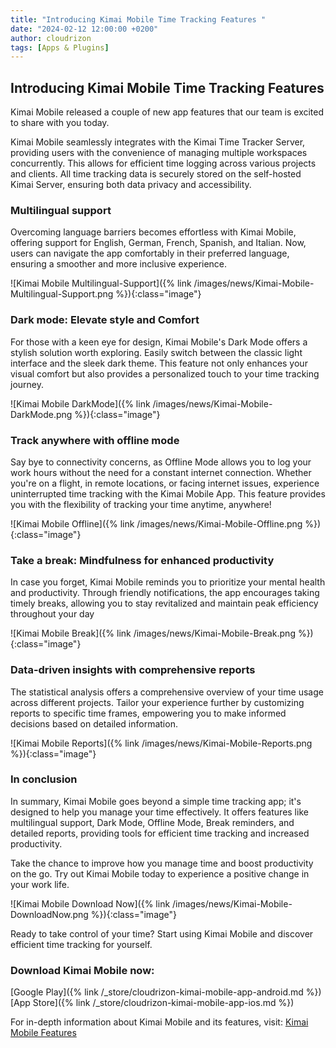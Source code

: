 ```yaml
---
title: "Introducing Kimai Mobile Time Tracking Features "
date: "2024-02-12 12:00:00 +0200"
author: cloudrizon
tags: [Apps & Plugins]
---
```


## Introducing Kimai Mobile Time Tracking Features 

Kimai Mobile released a couple of new app features that our team is excited to share with you today. 

Kimai Mobile seamlessly integrates with the Kimai Time Tracker Server, providing users with the convenience of managing multiple workspaces concurrently. This allows for efficient time logging across various projects and clients. All time tracking data is securely stored on the self-hosted Kimai Server, ensuring both data privacy and accessibility. 

### Multilingual support 

Overcoming language barriers becomes effortless with Kimai Mobile, offering support for English, German, French, Spanish, and Italian. Now, users can navigate the app comfortably in their preferred language, ensuring a smoother and more inclusive experience. 

![Kimai Mobile Multilingual-Support]({% link /images/news/Kimai-Mobile-Multilingual-Support.png %}){:class="image"}

### Dark mode: Elevate style and Comfort

For those with a keen eye for design, Kimai Mobile's Dark Mode offers a stylish solution worth exploring. Easily switch between the classic light interface and the sleek dark theme. This feature not only enhances your visual comfort but also provides a personalized touch to your time tracking journey.

![Kimai Mobile DarkMode]({% link /images/news/Kimai-Mobile-DarkMode.png %}){:class="image"}

### Track anywhere with offline mode 

Say bye to connectivity concerns, as Offline Mode allows you to log your work hours without the need for a constant internet connection. Whether you're on a flight, in remote locations, or facing internet issues, experience uninterrupted time tracking with the Kimai Mobile App. This feature provides you with the flexibility of tracking your time anytime, anywhere! 

![Kimai Mobile Offline]({% link /images/news/Kimai-Mobile-Offline.png %}){:class="image"}

### Take a break: Mindfulness for enhanced productivity 

In case you forget, Kimai Mobile reminds you to prioritize your mental health and productivity. Through friendly notifications, the app encourages taking timely breaks, allowing you to stay revitalized and maintain peak efficiency throughout your day 

![Kimai Mobile Break]({% link /images/news/Kimai-Mobile-Break.png %}){:class="image"}

### Data-driven insights with comprehensive reports 

The statistical analysis offers a comprehensive overview of your time usage across different projects. Tailor your experience further by customizing reports to specific time frames, empowering you to make informed decisions based on detailed information. 

![Kimai Mobile Reports]({% link /images/news/Kimai-Mobile-Reports.png %}){:class="image"}

### In conclusion

In summary, Kimai Mobile goes beyond a simple time tracking app; it's designed to help you manage your time effectively. It offers features like multilingual support, Dark Mode, Offline Mode, Break reminders, and detailed reports, providing tools for efficient time tracking and increased productivity. 

Take the chance to improve how you manage time and boost productivity on the go. Try out Kimai Mobile today to experience a positive change in your work life. 

![Kimai Mobile Download Now]({% link /images/news/Kimai-Mobile-DownloadNow.png %}){:class="image"}

Ready to take control of your time? Start using Kimai Mobile and discover efficient time tracking for yourself. 

### Download Kimai Mobile now:

[Google Play]({% link /_store/cloudrizon-kimai-mobile-app-android.md %})
[App Store]({% link /_store/cloudrizon-kimai-mobile-app-ios.md %})

For in-depth information about Kimai Mobile and its features, visit: [Kimai Mobile Features](https://www.kimaimobile.com/features/)
